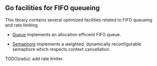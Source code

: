 ## Go facilities for FIFO queueing

This library contains several optimized facilities related to FIFO queueing and
rate limiting.

 - [Queue](https://github.com/cockroachdb/crlib/blob/main/fifo/queue.go) implements an
   allocation efficient FIFO queue.

 - [Semaphore](https://github.com/cockroachdb/crlib/blob/main/fifo/semaphore.go)
   implements a weighted, dynamically reconfigurable semaphore which respects
   context cancellation.

TODO(radu): add rate limiter.
